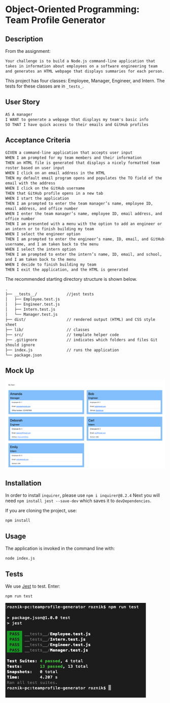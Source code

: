 # Object-Oriented Programming: Team Profile Generator

## Description
From the assignment:
```
Your challenge is to build a Node.js command-line application that takes in information about employees on a software engineering team and generates an HTML webpage that displays summaries for each person.
```
This project has four classes: Employee, Manager, Engineer, and Intern. The tests for these classes are in ```_tests_```.

## User Story
```
AS A manager
I WANT to generate a webpage that displays my team's basic info
SO THAT I have quick access to their emails and GitHub profiles
```

## Acceptance Criteria
```
GIVEN a command-line application that accepts user input
WHEN I am prompted for my team members and their information
THEN an HTML file is generated that displays a nicely formatted team roster based on user input
WHEN I click on an email address in the HTML
THEN my default email program opens and populates the TO field of the email with the address
WHEN I click on the GitHub username
THEN that GitHub profile opens in a new tab
WHEN I start the application
THEN I am prompted to enter the team manager’s name, employee ID, email address, and office number
WHEN I enter the team manager’s name, employee ID, email address, and office number
THEN I am presented with a menu with the option to add an engineer or an intern or to finish building my team
WHEN I select the engineer option
THEN I am prompted to enter the engineer’s name, ID, email, and GitHub username, and I am taken back to the menu
WHEN I select the intern option
THEN I am prompted to enter the intern’s name, ID, email, and school, and I am taken back to the menu
WHEN I decide to finish building my team
THEN I exit the application, and the HTML is generated
```

The recommended starting directory structure is shown below.
```
.
├── __tests__/             //jest tests
│   ├── Employee.test.js
│   ├── Engineer.test.js
│   ├── Intern.test.js
│   └── Manager.test.js
├── dist/                  // rendered output (HTML) and CSS style sheet      
├── lib/                   // classes
├── src/                   // template helper code 
├── .gitignore             // indicates which folders and files Git should ignore
├── index.js               // runs the application
└── package.json     
```

## Mock Up
![Alt text](assets/mockup.png "Mock Up")

## Installation
In order to install ```inquirer```, please use ```npm i inquirer@8.2.4```
Next you will need ```npm install jest --save-dev``` which saves it to ```devDependencies```.

If you are cloning the project, use:
```
npm install
```
## Usage
The application is invoked in the command line with:
```
node index.js
```

## Tests
We use [Jest](https://jestjs.io/) to test. Enter:
```
npm run test
```
![Alt text](assets/tests.png "Testing")